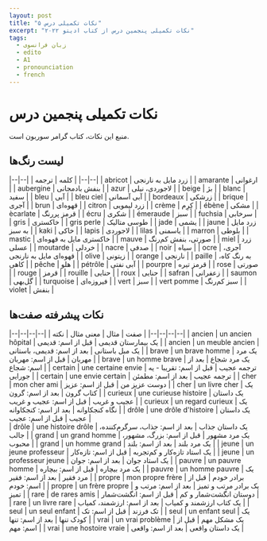 ```yaml
---
layout: post
title: "نکات تکمیلی درس ۵"
excerpt: "نکات تکمیلی پنجمین درس از کتاب ادیتو ۲۰۲۲"
tags: 
  - زبان فرانسوی
  - edito
  - A1
  - pronounciation
  - french
---
```


# نکات تکمیلی پنجمین درس 

منبع این نکات، کتاب گرامر سوربون است.

## لیست رنگ‌ها

|--|--|
| کلمه | ترجمه |
|--|--|
| abricot | زرد مایل به نارنجی |
| amarante | ارغوانی |
| aubergine | بنفش بادمجانی |
| azur | لاجوردی، نیلی |
| beige | بژ |
| blanc | سفید |
| bleu | آبی |
| bleu ciel | آبی آسمانی |
| bordeaux | زرشکی |
| brique | آجری |
| brun | قهوه‌ای |
| citron | زرد لیمویی |
| crème | کِرِم |
| ébène | مشکی |
| ècarlate | قرمز پررنگ |
| écru | شکری |
| émeraude | سبز |
| fuchsia | سرخابی |
| gris | خاکستری |
| gris perle | طوسی متالیک |
| jade | یشمی |
| jaune | زرد مایل به سبز |
| kaki | خاکی |
| lapis | لاجوردی |
| lilas | یاسمنی |
| marron | بلوطی |
| mastic | خاکستری مایل به قهوه‌ای |
| mauve | صورتی، بنفش کم‌رنگ |
| miel | زرد عسلی |
| moutarde | خردلی |
| nacre | صدفی |
| noir | سیاه |
| ocre | آجری، قهوه‌ای مایل به نارنجی |
| olive | زیتونی |
| orange | نارنجی |
| paille | به رنگ کاه، کاهی |
| pêche | هلو |
| pétrôle | آبی نفتی |
| pourpre | قرمز تیره |
| rose | صورتی |
| rouge | قرمز |
| rouille | حنایی |
| roux | حنایی |
| safran | زعفرانی |
| saumon | گل‌بهی |
| turquoise | فیروزه‌ای |
| vert | سبز |
| vert pomme | سبز کم‌رنگ |
| violet | بنفش |


## نکات پیشرفته صفت‌ها

|--|--|--|--|
| صفت | مثال | معنی مثال | نکته |
|--|--|--|--|
| ancien | un ancien hôpital | یک بیمارستان قدیمی | قبل از اسم: قدیمی |
| ancien | un meuble ancien | یک مبل باستانی | بعد از اسم: قدیمی، باستانی |
| brave | un brave homme | یک مرد مهربان | قبل از اسم: مهربان |
| brave | un homme brave | یک مرد شجاع | بعد از اسم: شجاع |
| certain | une certaine envie | ترجمه عجیب | قبل از اسم: تقریبا - یه جورایی |
| certain | une envie certain | ترجمه عجیب | بعد از اسم: مطمئن |
| cher | mon cher ami | دوست عزیز من | قبل از اسم: عزیز |
| cher | un livre cher | یک کتاب گرون | بعد از اسم: گرون |
| curieux | une curieuse histoire | یک داستان عجیب و غریب | قبل از اسم: عجیب و غریب |
| curieux | un regard curieux | یک نگاه کنجکاوانه | بعد از اسم: کنجکاوانه |
| drôle | une drôle d'histoire | یک داستان عجیب | قبل از اسم: عجیب |    
| drôle | une histoire drôle | یک داستان جذاب | بعد از اسم: جذاب، سرگرم‌کننده، جالب |
| grand | un grand homme | یک مرد مشهور | قبل از اسم: بزرگ، مشهور، محبوب |
| grand | un homme grand | یک مرد بلند | بعد از اسم: بلند |
| jeune | un jeune professeur | یک استاد تازه‌کار و کم‌تجربه | قبل از اسم: تازه‌کار |
| jeune | un professeur jeune | یک استاد جوان | بعد از اسم: جوان |
| pauvre | un pauvre homme | یک مرد بیچاره | قبل از اسم: بیچاره |
| pauvre | un homme pauvre | یک مرد فقیر | بعد از اسم: فقیر |
| propre | mon propre frère | برادر خودم | قبل از اسم: خودم |
| propre | un frère propre | یک برادر مرتب و تمیز | بعد از اسم: مرتب و تمیز |
| rare | de rares amis | دوستان انگشت‌شمار و کم | قبل از اسم: انگشت‌شمار |
| rare | un livre rare | یک کتاب ارزشمند و کمیاب | بعد از اسم: ارزشمند، کمیاب |
| seul | un seul enfant | تک فرزند | قبل از اسم: تک |
| seul | un enfant seul | یک کودک تنها | بعد از اسم: تنها |
| vrai | un vrai problème | یک مشکل مهم | قبل از اسم: مهم |
| vrai | une hostoire vraie | یک داستان واقعی | بعد از اسم: واقعی |


